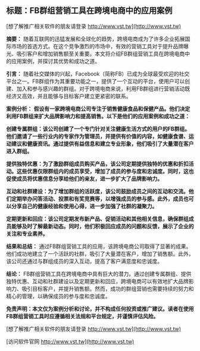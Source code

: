 ## **标题：FB群组营销工具在跨境电商中的应用案例**

[想了解推广相关软件的朋友请登录 http://www.vst.tw](http://www.vst.tw)

**摘要：**
随着互联网的迅猛发展和全球化的趋势，跨境电商成为了许多企业拓展国际市场的首选方式。在这个竞争激烈的市场中，有效的营销工具对于提升品牌曝光、吸引客户和增加销售额至关重要。本文将介绍FB群组营销工具在跨境电商中的应用案例，并探讨其优势和成功之道。

**引言：**
随着社交媒体的兴起，Facebook（简称FB）已成为全球最受欢迎的社交平台之一。FB群组作为其重要功能之一，提供了一个互动的平台，使用户可以创建、加入和参与感兴趣的群组。对于跨境电商来说，利用FB群组进行营销活动既经济又高效，并且能够与目标客户建立更紧密的联系。

**案例分析：**
**假设有一家跨境电商公司专注于销售健康食品和保健产品。他们决定利用FB群组来扩大品牌影响力和提高销售。以下是他们的应用案例和成功之道：**

**创建专属群组：该公司创建了一个专门针对关注健康生活方式的用户的FB群组。他们邀请了一些行业内的专家作为管理员，并提供有价值的内容，如健康食谱、运动建议和健康资讯。通过提供有益信息和建立专业形象，他们吸引了大量潜在客户进入群组。**

**提供独特优惠：为了激励群组成员购买产品，该公司定期提供独特的优惠和折扣活动。这些优惠仅限群组内的成员享受，增加了成员的参与度和忠诚度。同时，这也促使成员将优惠信息分享给他们的亲友，进一步扩大了品牌影响力。**

**互动和社群建设：为了增加群组的活跃度，该公司鼓励成员之间的互动和交流。他们定期举办问答活动、投票和有奖竞赛等，以增强成员的参与感。此外，成员也可以分享自己的健康经验和使用心得，进一步加强了社群的凝聚力。**

**定期更新和回应：该公司定期发布新产品、促销活动和其他相关信息，确保群组成员能够及时了解最新动态。同时，他们积极回应成员的问题和反馈，展示了企业的关注和专业素养。**

**结果和总结：**
通过FB群组营销工具的应用，该跨境电商公司取得了显著的成果。他们成功地建立了一个活跃的社群，吸引了大量潜在客户，增加了销售额。此外，该公司还通过与群组成员的深入互动，提高了客户满意度和忠诚度。

**结论：**
FB群组营销工具在跨境电商中具有巨大的潜力。通过创建专属群组、提供独特优惠、互动和社群建设以及定期更新和回应，跨境电商可以有效地扩大品牌影响力、吸引目标客户，并提升销售额。然而，成功的群组营销也需要持续的努力和精心的管理，以确保成员的参与度和忠诚度。

**免责声明：本文仅为案例分析和讨论，并不构成任何投资或推广建议。读者在使用FB群组营销工具时应遵循相关法规和平台规定，并谨慎评估风险。**

[想了解推广相关软件的朋友请登录 http://www.vst.tw](http://www.vst.tw)


[访问软件官网 http://www.vst.tw](http://www.vst.tw)
